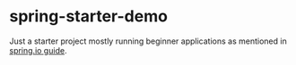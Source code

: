 # spring-starter-demo
Just a starter project mostly running beginner applications as mentioned in [spring.io guide](https://spring.io/guides).
